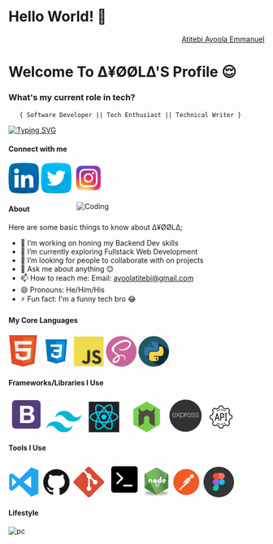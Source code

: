 <h1>Hello World! 👋</h1>
<div align="right" class="badge-base LI-profile-badge" data-locale="en_US" data-size="medium" data-theme="dark" data-type="VERTICAL" data-vanity="ayoola-atitebi" data-version="v1"><a class="badge-base__link LI-simple-link" href="https://www.linkedin.com/in/ayoola-atitebi/"> Atitebi Ayoola Emmanuel</a></div>
    
<h1>Welcome To ∆¥ØØL∆'S Profile 😌</h1>



###   **What's my current role in tech?** </h2>
       { Software Developer || Tech Enthusiast || Technical Writer } 


[![Typing SVG](https://readme-typing-svg.demolab.com?font=Fira+Code&pause=1000&color=FFFFFF&vCenter=true&width=435&lines=Software+Developer+💻+;Tech+Enthusiast;Learning+and+Unlearning+💡)](https://git.io/typing-svg)

#### Connect with me 
<a href="https://www.linkedin.com/in/ayoola-atitebi"><img src="images/linkedin.png" width="60" /></a>
<a href="https://twitter.com/AtitebiAyoola"><img src="images/twitter.png" width="60" /></a>
<a href="https://www.instagram.com/ayoolaatitebi/"><img src="images/ig.png" width="60" /></a>

<img align="right" alt="Coding" width="370" src="https://miro.medium.com/max/680/0*7Q3yvSIv_t0ioJ-Z.gif"/>

#### About
Here are some basic things to know about ∆¥ØØL∆;

- 🔭 I’m working on honing my Backend Dev skills
- 🌱 I’m currently exploring Fullstack Web Development
- 👯 I’m looking for people to collaborate with on projects
- 💬 Ask me about anything 😌
- 📫 How to reach me: Email: ayoolatitebi@gmail.com
- 😄 Pronouns: He/Him/His
- ⚡ Fun fact: I'm a funny tech bro 😂

#### My Core Languages
<code><img src="images/html.jpg" width="60" title="HTML" /></code>
<code><img src="images/css.jpg" width="60" title="CSS" /></code>
<code><img src="images/javascript.png" width="60" title="JavaScript" /></code>
 <code><img src="images/sass.jpg" width="60" title="SASS" /></code>
 <code><img src="images/python.png" width="60" title="Python" /></code>
<!-- <code><img src="images/dart.png" width="65" title="Dart" /></code> -->

#### Frameworks/Libraries I Use
<code><img src="images/B.png" width="70" title="Bootstrap" /></code>
<code><img src="images/tailwind.png" width="70" title="Tailwind" /></code>
  <code><img src="images/react.png" width="80" title="React" /></code>
   <code><img src="images/nodemon.png" width="80" title="Nodemon" /></code>
    <code><img src="images/express.png" width="65" title="Express" /></code> 
     <code><img src="images/api.jpg" width="70" title="API" /></code>
      <!-- <code><img src="images/json.png" width="70" title="JSON" /></code> -->
<!-- <code><img src="images/Bulma.png" width="110" title="Bulma" /></code> -->
<!-- <code><img src="images/flutter.png" width="65" title="Flutter" /></code> -->

#### Tools I Use
<code><img src="images/visualstudio.svg" width="60" title="Visual Studio Code" /></code>
<code><img src="images/github.jpg" width="60" title="GitHub" /></code>
<code><img src="images/git.jpg" width="60" title="Git" /></code>
<code><img src="images/command.png" width="70" title="Command Prompt" /></code>
<code><img src="images/R.png" width="50" title="NodeJS" /></code> 
<code><img src="images/postman.png" width="60" title="Postman API" /></code> 
<code><img src="images/figma.jpeg" width="60" title="Figma" /></code>

             
       
#### Lifestyle
![pc](https://user-images.githubusercontent.com/105937740/186015907-bd8b7db8-f875-454b-bf1a-36177129aa42.gif)

